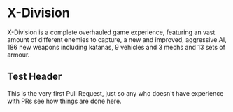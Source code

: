 # X-Division
X-Division is a complete overhauled game experience, featuring an vast amount of different enemies to capture, a new and improved, aggressive AI, 186 new weapons including katanas, 9 vehicles and 3 mechs and 13 sets of armour.

## Test Header
This is the very first Pull Request, just so any who doesn't have experience with PRs see how things are done here.
